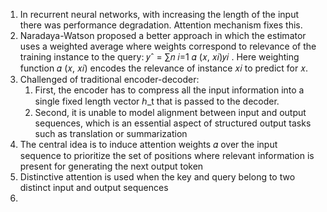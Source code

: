 1. In recurrent neural networks, with increasing the length of the input there was performance degradation. Attention mechanism fixes this.
2. Naradaya-Watson proposed a better approach in which the estimator uses a weighted average where weights correspond to relevance of the training instance to the query: 𝑦ˆ = ∑︁𝑛 𝑖=1 𝛼 (𝑥, 𝑥𝑖)𝑦𝑖 . Here weighting function 𝛼 (𝑥, 𝑥𝑖) encodes the relevance of instance 𝑥𝑖 to predict for 𝑥.
3. Challenged of traditional encoder-decoder:
   1. First, the encoder has to compress all the input information into a single fixed length vector ℎ\_t  that is passed to the decoder.
   2. Second, it is unable to model alignment between input and output sequences, which is an essential aspect of structured output tasks such as translation or summarization
4. The central idea is to induce attention weights 𝛼 over the input sequence to prioritize the set of positions where relevant information is present for generating the next output token
5. Distinctive attention is used when the key and query belong to two distinct input and output sequences
6. 